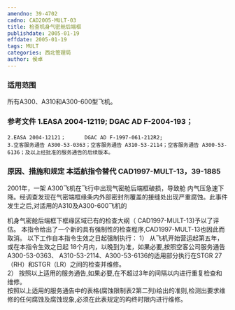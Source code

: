 ```yaml
---
amendno: 39-4702
cadno: CAD2005-MULT-03
title: 检查机身气密舱后端框
publishdate: 2005-01-19
effdate: 2005-01-19
tags: MULT
categories: 西北管理局
author: 侯卓
---
```


### 适用范围 
所有A300、A310和A300-600型飞机。

### 参考文件    1.EASA 2004-12119;       DGAC AD F-2004-193；
    2.EASA 2004-12121；      DGAC AD F-1997-061-212R2;
    3.空客服务通告 A300-53-0363；空客服务通告 A310-53-2114；空客服务通告 A300-53-6136；及以上经批准的服务通告的后续版本。


### 原因、措施和规定 本适航指令替代 CAD1997-MULT-13，39-1885 
2001年，一架 A300飞机在飞行中出现气密舱后端框破损，导致舱
内气压急速下降。经调查发现在气密端框缘条内外部密封剂覆盖的接缝处出现严重腐蚀。此事件发生之后,对适用的A310及A300-600飞机的
         
机身气密舱后端框下框缘区域已有的检查大纲（ CAD1997-MULT-13)予以了评估。 
本指令给出了一个新的具有强制性的检查程序,CAD1997-MULT-13也因此而取消。 以下工作自本指令生效之日起强制执行： 
1）  从飞机开始营运起第五年，或在本指令生效之日起 18个月内，以晚到为准，如果必要,按照空客公司服务通告A300-53-0363、 A310-53-2114、A300-53-6136的适用部分执行在STGR 27（RH）和STGR（LR）之间的检查并维修。  
2） 按照以上适用的服务通告,如果必要,在不超过3年的间隔以内进行重复检查和维修。  
按照以上适用的服务通告中的表格(腐蚀限制表2第二列)给出的准则,检测出要求维修的任何腐蚀及腐蚀现象,必须在此表规定的昀终时限内进行维修。
